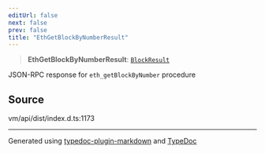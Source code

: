 ```yaml
---
editUrl: false
next: false
prev: false
title: "EthGetBlockByNumberResult"
---
```


> **EthGetBlockByNumberResult**: [`BlockResult`](/generated/type-aliases/blockresult/)

JSON-RPC response for `eth_getBlockByNumber` procedure

## Source

vm/api/dist/index.d.ts:1173

***
Generated using [typedoc-plugin-markdown](https://www.npmjs.com/package/typedoc-plugin-markdown) and [TypeDoc](https://typedoc.org/)
